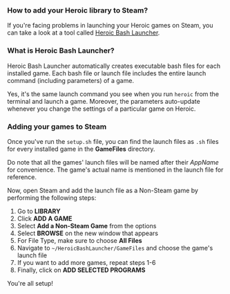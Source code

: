 ### How to add your Heroic library to Steam?
If you're facing problems in launching your Heroic games on Steam, you can take a look at a tool called [Heroic Bash Launcher](https://github.com/redromnon/HeroicBashLauncher).

### What is Heroic Bash Launcher?

Heroic Bash Launcher automatically creates executable bash files for each installed game. Each bash file or launch file includes the entire launch command (including parameters) of a game. 

Yes, it's the same launch command you see when you run `heroic` from the terminal and launch a game. Moreover, the parameters auto-update whenever you change the settings of a particular game on Heroic.

### Adding your games to Steam
Once you've run the `setup.sh` file, you can find the launch files as `.sh` files for every installed game in the **GameFiles** directory.

Do note that all the games' launch files will be named after their _AppName_ for convenience. The game's actual name is mentioned in the launch file for reference.

Now, open Steam and add the launch file as a Non-Steam game by performing the following steps:

1. Go to **LIBRARY**
2. Click **ADD A GAME**
3. Select **Add a Non-Steam Game** from the options
4. Select **BROWSE** on the new window that appears
5. For File Type, make sure to choose **All Files**
6. Navigate to `~/HeroicBashLauncher/GameFiles` and choose the game's launch file
7. If you want to add more games, repeat steps 1-6
8. Finally, click on **ADD SELECTED PROGRAMS**  

You're all setup!
 